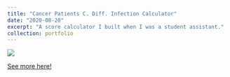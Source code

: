 ```yaml
---
title: "Cancer Patients C. Diff. Infection Calculator"
date: "2020-08-20"
excerpt: "A score calculator I built when I was a student assistant."
collection: portfolio
---
```


![](http://anhm1n.github.io/images/cdiff_calculator.png)

[See more here!](https://github.com/anhm1n/Cancer-DS-Student-Assistant-2020)
